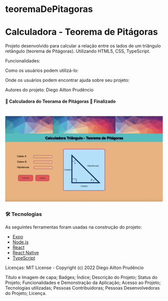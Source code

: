 

# teoremaDePitagoras
<h1 text-align="center" >Calculadora - Teorema de Pitágoras</h1>

<p text-align="center">Projeto desenvolvido para calcular a relação entre os lados de um triângulo retângulo (teorema de Pitágoras). Utilizando HTML5, CSS, TypeScript.</p>





Funcionalidades: 

Como os usuários podem utilizá-lo:

Onde os usuários podem encontrar ajuda sobre seu projeto:

Autores do projeto: Diego Ailton Prudêncio

<h4 text-align="center"> 
	🚧  Calculadora do Teorama de Pitágoras 🚀 Finalizado
</h4>

<h1 text-align="center">
<a href="https://diegoprudencio.github.io/teoremaDePitagoras/" ><img hrf alt="Calculadora" title="Calculadora Teorama" src="./dist/assets/images/calculadoraTeorema.png" /></a>
</h1>

### 🛠 Tecnologias

As seguintes ferramentas foram usadas na construção do projeto:

- [Expo](https://expo.io/)
- [Node.js](https://nodejs.org/en/)
- [React](https://pt-br.reactjs.org/)
- [React Native](https://reactnative.dev/)
- [TypeScript](https://www.typescriptlang.org/)


Licenças: MIT License - Copyright (c) 2022 Diego Ailton Prudêncio





Título e Imagem de capa; Badges; Índice; Descrição do Projeto; Status do Projeto; Funcionalidades e Demonstração da Aplicação; Acesso ao Projeto; Tecnologias utilizadas; Pessoas Contribuidoras; Pessoas Desenvolvedoras do Projeto; Licença.